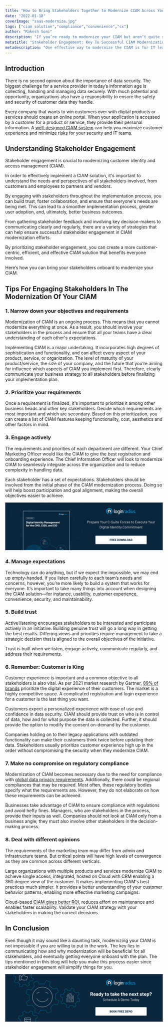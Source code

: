 ```yaml
---
title: "How to Bring Stakeholders Together to Modernize CIAM Across Your Organization"
date: "2022-01-18"
coverImage: "saas-modernize.jpg"
tags: ["ciam solution","compliance","convenience","cx"]
author: "Rakesh Soni"
description: "If you’re ready to modernize your CIAM but aren’t quite sure where to start, then this blog should get you on the right path with your stakeholders."
metatitle: "Stakeholder Engagement: Key To Successful CIAM Modernization "
metadescription: "One effective way to modernize the CIAM is for IT leaders to talk with their stakeholders. This blog explains how to bring your stakeholders together."
---
```

## Introduction

There is no second opinion about the importance of data security. The biggest challenge for a service provider in today’s information age is collecting, handling and managing data securely.  With much potential and opportunity, organizations also have a responsibility to ensure the safety and security of customer data they handle.

Every company that wants to win customers over with digital products or services should create an online portal. When your application is accessed by a customer for a product or service, they provide their personal information. A [well-designed CIAM system](https://www.loginradius.com/blog/identity/perfect-ciam-platform/) can help you maximize customer experience and minimize risks for your security and IT teams.

## Understanding Stakeholder Engagement

Stakeholder engagement is crucial to modernizing customer identity and access management (CIAM). 

In order to effectively implement a CIAM solution, it's important to understand the needs and perspectives of all stakeholders involved, from customers and employees to partners and vendors. 

By engaging with stakeholders throughout the implementation process, you can build trust, foster collaboration, and ensure that everyone's needs are being met. This can lead to a smoother implementation process, greater user adoption, and, ultimately, better business outcomes. 

From gathering stakeholder feedback and involving key decision-makers to communicating clearly and regularly, there are a variety of strategies that can help ensure successful stakeholder engagement in CIAM modernization efforts.

By prioritizing stakeholder engagement, you can create a more customer-centric, efficient, and effective CIAM solution that benefits everyone involved.

Here’s how you can bring your stakeholders onboard to modernize your CIAM.


## Tips For Engaging Stakeholders In The Modernization Of Your CIAM


### 1. Narrow down your objectives and requirements


Modernization of CIAM is an ongoing process. This means that you cannot modernize everything at once. As a result, you should involve your stakeholders in the process and ensure that all your teams have a clear understanding of each other's expectations.

Implementing CIAM is a major undertaking. It incorporates high degrees of sophistication and functionality, and can affect every aspect of your product, service, or organization. The level of maturity of your product/service, the size of your company, and the future that you’re aiming for influence which aspects of CIAM you implement first. Therefore, clearly communicate your business strategy to all stakeholders before finalizing your implementation plan.

### 2. Prioritize your requirements

Once a requirement is finalized, it's important to prioritize it among other business heads and other key stakeholders. Decide which requirements are most important and which are secondary. Based on this prioritization, you can create a list of CIAM features keeping functionality, cost, aesthetics and other factors in mind.

### 3. Engage actively

The requirements and priorities of each department are different. Your Chief Marketing Officer would like the CIAM to give the best registration and onboarding experience. The Chief Information Officer will look to modernize CIAM to seamlessly integrate across the organization and to reduce complexity in handling data. 

Each stakeholder has a set of expectations. Stakeholders should be involved from the initial phase of the CIAM modernization process. Doing so will help boost participation and goal alignment, making the overall objectives easier to achieve.

[![cmo-cio-wp](cmo-cio-wp.png)](https://www.loginradius.com/resource/digital-identity-management-cio-ciso-cmo-whitepaper)

### 4. Manage expectations
Technology can do anything, but if we expect the impossible, we may end up empty-handed. If you listen carefully to each team’s needs and concerns, however, you’re more likely to build a system that works for everyone. It’s important to take many things into account when designing the CIAM solution—for instance, usability, customer experience, convenience, security, and maintainability.

### 5. Build trust

Active listening encourages stakeholders to be interested and participate actively in an initiative. Building genuine trust will go a long way in getting the best results. Differing views and priorities require management to take a strategic decision that is aligned to the overall objectives of the initiative. 

Trust is built when we listen, engage actively, communicate regularly, and address their requirements. 

### 6. Remember: Customer is King

Customer experience is important and a common objective to all stakeholders is also vital. As per 2021 market research by Gartner, [89% of brands](https://www.gartner.com/en/newsroom/press-releases/2021-05-26-gartner-marketing-research-shows-58--of-customers-bel#:~:text=With%2089%25%20of%20brands%20prioritizing,friction%20and%20build%20customer%20loyalty.) prioritize the digital experience of their customers. The market is a highly competitive space. A complicated registration and login experience for a customer is the last thing you want.  

Customers expect a personalized experience with ease of use and confidence in data security. CIAM should provide trust on who is in control of data, how and for what purpose the data is collected. Further, it should provide the option to modify the consent on-demand by the customer.  

Companies holding on to their legacy applications with outdated functionality can make their customers think twice before updating their data. Stakeholders usually prioritize customer experience high up in the order without compromising the security when they modernize CIAM. 

### 7. Make no compromise on regulatory compliance 

Modernization of CIAM becomes necessary due to the need for compliance with [global data privacy requirements](https://www.loginradius.com/customer-privacy/).  Additionally, there could be regional compliances that may be required. Most often, these regulatory bodies specify what the requirements are. However, they do not elaborate on how these requirements can be achieved. 

Businesses take advantage of CIAM to ensure compliance with regulations and avoid hefty fines. Managers, who are stakeholders in the process, provide their inputs as well. Companies should not look at CIAM only from a business angle; they must also involve other stakeholders in the decision-making process.

### 8. Deal with different opinions

The requirements of the marketing team may differ from admin and infrastructure teams. But critical points will have high levels of convergence as they are common across different verticals. 

Large organizations with multiple products and services modernize CIAM to achieve single access, integrated, hosted on Cloud with CRM enabling a 360 degree view of the customer. It makes implementing CIAM's best practices much simpler. It provides a better understanding of your customer behavior patterns, enabling more effective marketing campaigns.

Cloud-based [CIAM gives better ROI](https://www.loginradius.com/blog/fuel/ciam-opportunity-for-cmos/), reduces effort on maintenance and enables faster scalability. Validate your CIAM strategy with your stakeholders in making the correct decisions.

## In Conclusion

Even though it may sound like a daunting task, modernizing your CIAM is not impossible if you are willing to put in the work. The key lies in communicating how and why modernization will be beneficial for all stakeholders, and eventually getting everyone onboard with the plan. The tips mentioned in this blog will help you make this process easier since stakeholder engagement will simplify things for you. 

[![book-a-demo-loginradius](../../assets/book-a-demo-loginradius.png)](https://www.loginradius.com/book-a-demo/)
